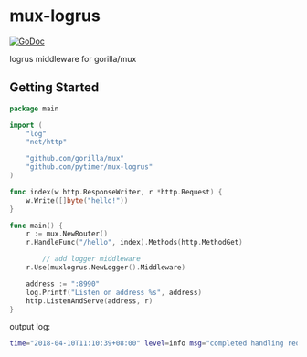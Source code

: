 mux-logrus
==============

[![GoDoc](https://godoc.org/github.com/pytimer/mux-logrus?status.svg)](https://godoc.org/github.com/pytimer/mux-logrus)

logrus middleware for gorilla/mux

## Getting Started

```go
package main

import (
	"log"
	"net/http"

	"github.com/gorilla/mux"
	"github.com/pytimer/mux-logrus"
)

func index(w http.ResponseWriter, r *http.Request) {
	w.Write([]byte("hello!"))
}

func main() {
	r := mux.NewRouter()
	r.HandleFunc("/hello", index).Methods(http.MethodGet)

        // add logger middleware
	r.Use(muxlogrus.NewLogger().Middleware)

	address := ":8990"
	log.Printf("Listen on address %s", address)
	http.ListenAndServe(address, r)
}
```

output log:

```sh
time="2018-04-10T11:10:39+08:00" level=info msg="completed handling request" remoteAddr=127.0.0.1 status=400 took="6.838µs"
```
